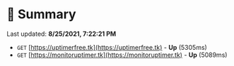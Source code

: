 # 📖 Summary
Last updated: **8/25/2021, 7:22:21 PM**

- `GET` [https://uptimerfree.tk](https://uptimerfree.tk) - **Up** (5305ms)
- `GET` [https://monitoruptimer.tk](https://monitoruptimer.tk) - **Up** (5089ms)
